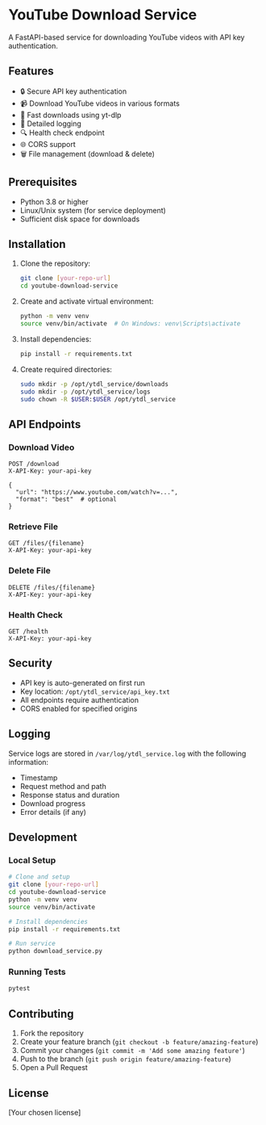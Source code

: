 # YouTube Download Service

A FastAPI-based service for downloading YouTube videos with API key authentication.

## Features

- 🔒 Secure API key authentication
- 📹 Download YouTube videos in various formats
- 🚀 Fast downloads using yt-dlp
- 📝 Detailed logging
- 🔍 Health check endpoint
- 🌐 CORS support
- 🗑️ File management (download & delete)

## Prerequisites

- Python 3.8 or higher
- Linux/Unix system (for service deployment)
- Sufficient disk space for downloads

## Installation

1. Clone the repository:
   ```bash
   git clone [your-repo-url]
   cd youtube-download-service
   ```

2. Create and activate virtual environment:
   ```bash
   python -m venv venv
   source venv/bin/activate  # On Windows: venv\Scripts\activate
   ```

3. Install dependencies:
   ```bash
   pip install -r requirements.txt
   ```

4. Create required directories:
   ```bash
   sudo mkdir -p /opt/ytdl_service/downloads
   sudo mkdir -p /opt/ytdl_service/logs
   sudo chown -R $USER:$USER /opt/ytdl_service
   ```

## API Endpoints

### Download Video
```http
POST /download
X-API-Key: your-api-key

{
  "url": "https://www.youtube.com/watch?v=...",
  "format": "best"  # optional
}
```

### Retrieve File
```http
GET /files/{filename}
X-API-Key: your-api-key
```

### Delete File
```http
DELETE /files/{filename}
X-API-Key: your-api-key
```

### Health Check
```http
GET /health
X-API-Key: your-api-key
```

## Security

- API key is auto-generated on first run
- Key location: `/opt/ytdl_service/api_key.txt`
- All endpoints require authentication
- CORS enabled for specified origins

## Logging

Service logs are stored in `/var/log/ytdl_service.log` with the following information:
- Timestamp
- Request method and path
- Response status and duration
- Download progress
- Error details (if any)

## Development

### Local Setup
```bash
# Clone and setup
git clone [your-repo-url]
cd youtube-download-service
python -m venv venv
source venv/bin/activate

# Install dependencies
pip install -r requirements.txt

# Run service
python download_service.py
```

### Running Tests
```bash
pytest
```

## Contributing

1. Fork the repository
2. Create your feature branch (`git checkout -b feature/amazing-feature`)
3. Commit your changes (`git commit -m 'Add some amazing feature'`)
4. Push to the branch (`git push origin feature/amazing-feature`)
5. Open a Pull Request

## License

[Your chosen license]